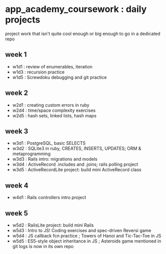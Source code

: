 # app_academy_coursework : daily projects
project work that isn't quite cool enough or big enough to go in a dedicated repo

## week 1
* w1d1 : review of enumerables, iteration
* w1d3 : recursion practice
* w1d5 : Screwdoku debugging and git practice


## week 2
* w2d1 : creating custom errors in ruby
* w2d4 : time/space complexity exercises
* w2d5 : hash sets, linked lists, hash maps


## week 3
* w3d1 : PostgreSQL, basic SELECTS
* w3d2 : SQLite3 in ruby, CREATES, INSERTS, UPDATES; ORM & metaprogramming
* w3d3 : Rails intro: migrations and models
* w3d4 : ActiveRecord .includes and .joins; rails polling project
* w3d5 : ActiveRecordLite project: build mini ActiveRecord class


## week 4
* w4d1 : Rails controllers intro project


## week 5
* w5d2 : RailsLite project: build mini Rails
* w5d3 : Intro to JS! Coding exercises and spec-driven Reversi game
* w5d4 : JS callback fcn practice ; Towers of Hanoi and Tic-Tac-Toe in JS
* w5d5 : ES5-style object inheritance in JS ; Asteroids game mentioned in git logs is now in its own repo
